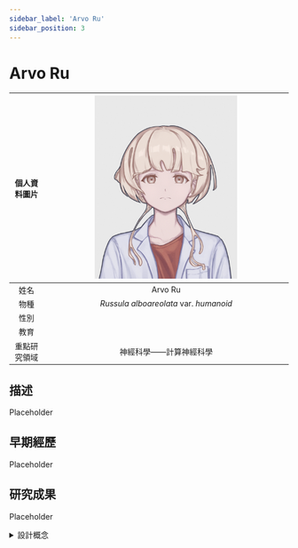 ```yaml
---
sidebar_label: 'Arvo Ru'
sidebar_position: 3
---
```


# Arvo Ru

|個人資料圖片|<img src="https://raw.githubusercontent.com/Monoginryoso/ocwiki/ad3702c402a3a4c74a930ab29260ed400c83f1d4/static/img/ra-profile.svg" width="60%" />|
|:--:|:--:|
|姓名|Arvo Ru|
|物種|*Russula alboareolata* var. *humanoid*|
|性別| |
|教育| |
|重點研究領域|神經科學——計算神經科學|

## 描述
  Placeholder

## 早期經歷
  Placeholder

## 研究成果
  Placeholder  

<details>
  <summary>設計概念</summary>
  Placeholder
</details>